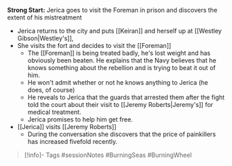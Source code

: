 **Strong Start:** Jerica goes to visit the Foreman in prison and discovers the extent of his mistreatment

- Jerica returns to the city and puts [[Keiran]] and herself up at [[Westley Gibson|Westley's]],
- She visits the fort and decides to visit the [[Foreman]]
	- The [[Foreman]] is being treated badly, he's lost weight and has obviously been beaten.  He explains that the Navy believes that he knows something about the rebellion and is trying to beat it out of him.
	- He won't admit whether or not he knows anything to Jerica (he does, of course)
	- He reveals to Jerica that the guards that arrested them after the fight told the court about their visit to [[Jeremy Roberts|Jeremy's]] for medical treatment.
	- Jerica promises to help him get free.
- [[Jerica]] visits [[Jeremy Roberts]]
	- During the conversation she discovers that the price of painkillers has increased fivefold recently.
> [!info]- Tags
> #sessionNotes #BurningSeas #BurningWheel 

